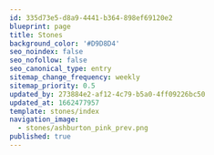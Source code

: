 ```yaml
---
id: 335d73e5-d8a9-4441-b364-898ef69120e2
blueprint: page
title: Stones
background_color: '#D9D8D4'
seo_noindex: false
seo_nofollow: false
seo_canonical_type: entry
sitemap_change_frequency: weekly
sitemap_priority: 0.5
updated_by: 273884e2-af12-4c79-b5a0-4ff09226bc50
updated_at: 1662477957
template: stones/index
navigation_image:
  - stones/ashburton_pink_prev.png
published: true
---
```

